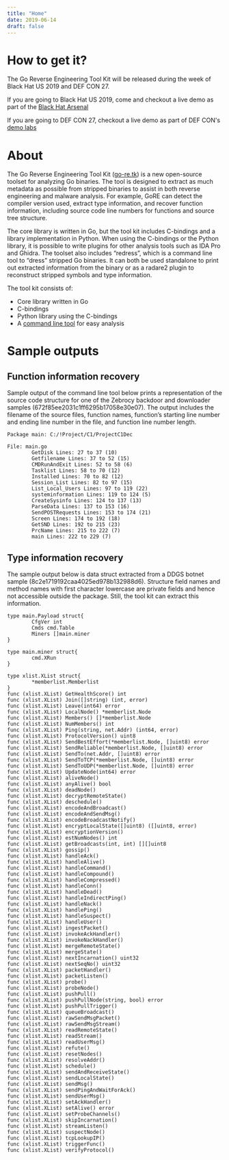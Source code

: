 ```yaml
---
title: "Home"
date: 2019-06-14
draft: false
---
```

# How to get it?

The Go Reverse Engineering Tool Kit will be released during the week of Black
Hat US 2019 and DEF CON 27.

If you are going to Black Hat US 2019, come and checkout a live demo as part of
the [Black Hat
Arsenal](https://www.blackhat.com/us-19/arsenal/schedule/index.html#the-go-reverse-engineering-tool-kit-16972)

If you are going to DEF CON 27, checkout a live demo as part of DEF CON's [demo
labs](https://defcon.org/html/defcon-27/dc-27-demolabs.html#Go%20RE%20Toolkit)

# About

The Go Reverse Engineering Tool Kit ([go-re.tk](https://go-re.tk)) is a new open-source toolset for
analyzing Go binaries. The tool is designed to extract as much metadata as
possible from stripped binaries to assist in both reverse engineering and
malware analysis. For example, GoRE can detect the compiler version used,
extract type information, and recover function information, including source
code line numbers for functions and source tree structure.

The core library is written in Go, but the tool kit includes C-bindings and a
library implementation in Python. When using the C-bindings or the Python
library, it is possible to write plugins for other analysis tools such as IDA
Pro and Ghidra. The toolset also includes “redress”, which is a command line
tool to “dress” stripped Go binaries. It can both be used standalone to print
out extracted information from the binary or as a radare2 plugin to reconstruct
stripped symbols and type information.

The tool kit consists of:

* Core library written in Go
* C-bindings
* Python library using the C-bindings
* A [command line tool](/redress) for easy analysis

# Sample outputs

## Function information recovery

Sample output of the command line tool below prints a representation of the
source code structure for one of the Zebrocy backdoor and downloader samples
(672f85ee2031c1ff6295b17058e30e07). The output includes the filename of the
source files, function names, function’s starting line number and ending line
number in the file, and function line number length.

```
Package main: C:/!Project/C1/ProjectC1Dec

File: main.go
        GetDisk Lines: 27 to 37 (10)
        Getfilename Lines: 37 to 52 (15)
        CMDRunAndExit Lines: 52 to 58 (6)
        Tasklist Lines: 58 to 70 (12)
        Installed Lines: 70 to 82 (12)
        Session_List Lines: 82 to 97 (15)
        List_Local_Users Lines: 97 to 119 (22)
        systeminformation Lines: 119 to 124 (5)
        CreateSysinfo Lines: 124 to 137 (13)
        ParseData Lines: 137 to 153 (16)
        SendPOSTRequests Lines: 153 to 174 (21)
        Screen Lines: 174 to 192 (18)
        GetSND Lines: 192 to 215 (23)
        PrcName Lines: 215 to 222 (7)
        main Lines: 222 to 229 (7)
```
## Type information recovery

The sample output below is data struct extracted from a DDGS botnet sample
(8c2e1719192caa4025ed978b132988d6). Structure field names and method names with
first character lowercase are private fields and hence not accessible outside
the package. Still, the tool kit can extract this information.

```
type main.Payload struct{
        CfgVer int
        Cmds cmd.Table
        Miners []main.miner
}

type main.miner struct{
        cmd.XRun
}

type xlist.XList struct{
        *memberlist.Memberlist
}
func (xlist.XList) GetHealthScore() int
func (xlist.XList) Join([]string) (int, error)
func (xlist.XList) Leave(int64) error
func (xlist.XList) LocalNode() *memberlist.Node
func (xlist.XList) Members() []*memberlist.Node
func (xlist.XList) NumMembers() int
func (xlist.XList) Ping(string, net.Addr) (int64, error)
func (xlist.XList) ProtocolVersion() uint8
func (xlist.XList) SendBestEffort(*memberlist.Node, []uint8) error
func (xlist.XList) SendReliable(*memberlist.Node, []uint8) error
func (xlist.XList) SendTo(net.Addr, []uint8) error
func (xlist.XList) SendToTCP(*memberlist.Node, []uint8) error
func (xlist.XList) SendToUDP(*memberlist.Node, []uint8) error
func (xlist.XList) UpdateNode(int64) error
func (xlist.XList) aliveNode()
func (xlist.XList) anyAlive() bool
func (xlist.XList) deadNode()
func (xlist.XList) decryptRemoteState()
func (xlist.XList) deschedule()
func (xlist.XList) encodeAndBroadcast()
func (xlist.XList) encodeAndSendMsg()
func (xlist.XList) encodeBroadcastNotify()
func (xlist.XList) encryptLocalState([]uint8) ([]uint8, error)
func (xlist.XList) encryptionVersion()
func (xlist.XList) estNumNodes() int
func (xlist.XList) getBroadcasts(int, int) [][]uint8
func (xlist.XList) gossip()
func (xlist.XList) handleAck()
func (xlist.XList) handleAlive()
func (xlist.XList) handleCommand()
func (xlist.XList) handleCompound()
func (xlist.XList) handleCompressed()
func (xlist.XList) handleConn()
func (xlist.XList) handleDead()
func (xlist.XList) handleIndirectPing()
func (xlist.XList) handleNack()
func (xlist.XList) handlePing()
func (xlist.XList) handleSuspect()
func (xlist.XList) handleUser()
func (xlist.XList) ingestPacket()
func (xlist.XList) invokeAckHandler()
func (xlist.XList) invokeNackHandler()
func (xlist.XList) mergeRemoteState()
func (xlist.XList) mergeState()
func (xlist.XList) nextIncarnation() uint32
func (xlist.XList) nextSeqNo() uint32
func (xlist.XList) packetHandler()
func (xlist.XList) packetListen()
func (xlist.XList) probe()
func (xlist.XList) probeNode()
func (xlist.XList) pushPull()
func (xlist.XList) pushPullNode(string, bool) error
func (xlist.XList) pushPullTrigger()
func (xlist.XList) queueBroadcast()
func (xlist.XList) rawSendMsgPacket()
func (xlist.XList) rawSendMsgStream()
func (xlist.XList) readRemoteState()
func (xlist.XList) readStream()
func (xlist.XList) readUserMsg()
func (xlist.XList) refute()
func (xlist.XList) resetNodes()
func (xlist.XList) resolveAddr()
func (xlist.XList) schedule()
func (xlist.XList) sendAndReceiveState()
func (xlist.XList) sendLocalState()
func (xlist.XList) sendMsg()
func (xlist.XList) sendPingAndWaitForAck()
func (xlist.XList) sendUserMsg()
func (xlist.XList) setAckHandler()
func (xlist.XList) setAlive() error
func (xlist.XList) setProbeChannels()
func (xlist.XList) skipIncarnation()
func (xlist.XList) streamListen()
func (xlist.XList) suspectNode()
func (xlist.XList) tcpLookupIP()
func (xlist.XList) triggerFunc()
func (xlist.XList) verifyProtocol()
```


